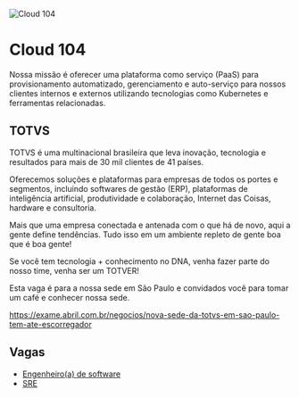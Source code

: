 ![Cloud 104](https://avatars3.githubusercontent.com/u/39130691?s=200&v=4)

# Cloud 104
Nossa missão é oferecer uma plataforma como serviço (PaaS) para provisionamento automatizado, gerenciamento e auto-serviço para nossos clientes internos e externos utilizando tecnologias como Kubernetes e ferramentas relacionadas.

## TOTVS
TOTVS é uma multinacional brasileira que leva inovação, tecnologia e resultados para mais de 30 mil clientes de 41 países.

Oferecemos soluções e plataformas para empresas de todos os portes e segmentos, incluindo softwares de gestão (ERP), plataformas de inteligência artificial, produtividade e colaboração, Internet das Coisas, hardware e consultoria.

Mais que uma empresa conectada e antenada com o que há de novo, aqui a gente define tendências. Tudo isso em um ambiente repleto de gente boa que é boa gente! 

Se você tem tecnologia + conhecimento no DNA, venha fazer parte do nosso time, venha ser um TOTVER! 

Esta vaga é para a nossa sede em São Paulo e convidados você para tomar um café e conhecer nossa sede.

https://exame.abril.com.br/negocios/nova-sede-da-totvs-em-sao-paulo-tem-ate-escorregador

## Vagas

* [Engenheiro(a) de software](/engenheiro-de-software)
* [SRE](/sre)
